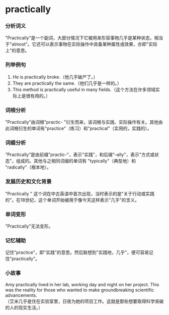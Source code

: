 # practically

### 分析词义

  

"Practically"是一个副词，大部分情况下它被用来形容事物几乎是某种状态，相当于"almost"。它还可以表示事物在实际操作中具备某种属性或效果，亦即"实际上"的意思。

  

### 列举例句

  

1.  He is practically broke.（他几乎破产了。）
2.  They are practically the same.（他们几乎是一样的。）
3.  This method is practically useful in many fields.（这个方法在许多领域实际上是很有用的。）

  

### 词根分析

  

"Practically"由词根"practic- "衍生而来，该词根与实践、实际操作有关。其他由此词根衍生的单词有"practice"（练习）和"practical"（实用的，实践的）。

  

### 词缀分析

  

“Practically”是由前缀"practic-"，表示"实践"，和后缀"–ally"，表示"方式或状态"，组成的。其他与之相同词缀的单词有 "typically"（典型地）和 "radically"（根本地）。

  

### 发展历史和文化背景

  

"Practically " 这个词在中古英语中首次出现，当时表示的是"关于行动或实践的"。在18世纪，这个单词开始被用于像今天这样表示"几乎"的含义。

  

### 单词变形

  

"Practically"无法变形。

  

### 记忆辅助

  

记住"practice"，即"实践"的意思。然后联想到"实践地，几乎"，便可容易记住"practically"。

  

### 小故事

  

Amy practically lived in her lab, working day and night on her project. This was the reality for those who wanted to make groundbreaking scientific advancements.  
（艾米几乎是住在实验室里，日夜为她的项目工作。这就是那些想要取得科学突破的人的现实生活。）
